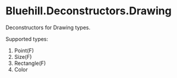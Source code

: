 # Bluehill.Deconstructors.Drawing
Deconstructors for Drawing types.

Supported types:
1. Point(F)
1. Size(F)
1. Rectangle(F)
1. Color
